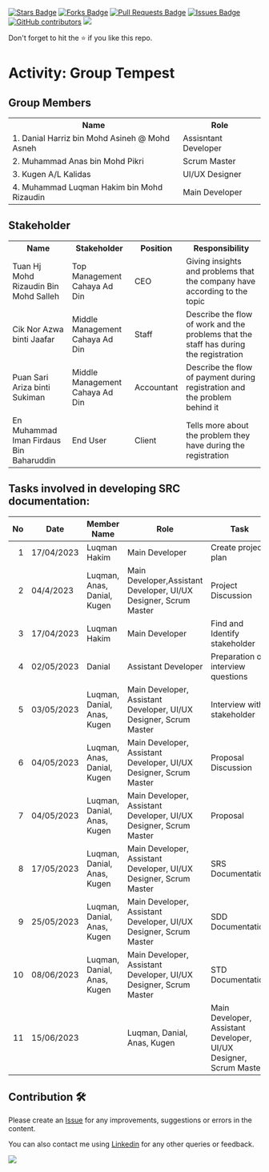 
<a href="https://github.com/drshahizan/software-engineering/stargazers"><img src="https://img.shields.io/github/stars/drshahizan/software-engineering" alt="Stars Badge"/></a>
<a href="https://github.com/drshahizan/software-engineering/network/members"><img src="https://img.shields.io/github/forks/drshahizan/software-engineering" alt="Forks Badge"/></a>
<a href="https://github.com/drshahizan/software-engineering/pulls"><img src="https://img.shields.io/github/issues-pr/drshahizan/software-engineering" alt="Pull Requests Badge"/></a>
<a href="https://github.com/drshahizan/software-engineering/issues"><img src="https://img.shields.io/github/issues/drshahizan/software-engineering" alt="Issues Badge"/></a>
<a href="https://github.com/drshahizan/software-engineering/graphs/contributors"><img alt="GitHub contributors" src="https://img.shields.io/github/contributors/drshahizan/software-engineering?color=2b9348"></a>
![](https://visitor-badge.glitch.me/badge?page_id=drshahizan/software-engineering)

Don't forget to hit the :star: if you like this repo.

# Activity: Group Tempest

## Group Members
<table>
  <tr>
    <th>Name</th>
    <th>Role</th>
  </tr>
  <tr>
    <td>1. Danial Harriz bin Mohd Asineh @ Mohd Asneh</td>
    <td>Assisntant Developer</td>
  </tr>
  <tr>
    <td>2. Muhammad Anas bin Mohd Pikri</td>
    <td>Scrum Master</td>
  </tr>
    <tr>
    <td>3. Kugen A/L Kalidas</td>
    <td>UI/UX Designer</td>
  </tr>
    <tr>
    <td>4. Muhammad Luqman Hakim bin Mohd Rizaudin</td>
    <td>Main Developer</td>
  </tr>
</table>

## Stakeholder
<table>
  <tr>
    <th>Name</th>
    <th>Stakeholder</th>
    <th>Position</th>
    <th>Responsibility</th>
  </tr>
  <tr>
    <td>Tuan Hj Mohd Rizaudin Bin Mohd Salleh</td>
    <td>Top Management Cahaya Ad Din</td>
    <td>CEO</td>
    <td>Giving insights and problems that the company have according to the topic</td>
  </tr>
    <tr>
    <td>Cik Nor Azwa binti Jaafar</td>
    <td>Middle Management Cahaya Ad Din</td>
    <td>Staff</td>
    <td>Describe the flow of work and the problems that the staff has during the registration</td>
  </tr>
  <tr>
    <td>Puan Sari Ariza binti Sukiman</td>
    <td>Middle Management Cahaya Ad Din</td>
    <td>Accountant</td>
    <td>Describe the flow of payment during registration and the problem behind it</td>
  </tr>
    <tr>
    <td>En Muhammad Iman Firdaus Bin Baharuddin</td>
    <td>End User</td>
    <td>Client</td>
    <td>Tells more about the problem they have during the registration</td>
  </tr>
</table>

## Tasks involved in developing SRC documentation:

| No | Date | Member Name | Role	| Task	| Status	| 
| -----:| ----- | ------ | ------ | ------ | ------ |
| 1 | 17/04/2023| Luqman Hakim | Main Developer | Create project plan | Complete |
| 2| 04/4/2023|Luqman, Anas, Danial, Kugen |Main Developer,Assistant Developer, UI/UX Designer, Scrum Master |Project Discussion| Complete |
| 3| 17/04/2023| Luqman Hakim|Main Developer |Find and Identify stakeholder | Complete |
| 4| 02/05/2023|Danial | Assistant Developer|Preparation of interview questions | Complete|
| 5|03/05/2023 |Luqman, Danial, Anas, Kugen |Main Developer, Assistant Developer, UI/UX Designer, Scrum Master | Interview with stakeholder|Complete |
| 6| 04/05/2023|Luqman, Anas, Danial, Kugen |Main Developer, Assistant Developer, UI/UX Designer, Scrum Master |Proposal Discussion| Complete | 
| 7|04/05/2023 |Luqman, Danial, Anas, Kugen |Main Developer, Assistant Developer, UI/UX Designer, Scrum Master | Proposal |Complete |
|8| 17/05/2023|Luqman, Danial, Anas, Kugen | Main Developer, Assistant Developer, UI/UX Designer, Scrum Master| SRS Documentation | To Do |
|9| 25/05/2023|Luqman, Danial, Anas, Kugen | Main Developer, Assistant Developer, UI/UX Designer, Scrum Master| SDD Documentation | To Do |
|10| 08/06/2023|Luqman, Danial, Anas, Kugen | Main Developer, Assistant Developer, UI/UX Designer, Scrum Master| STD Documentation | To Do |
|11| 15/06/2023||Luqman, Danial, Anas, Kugen | Main Developer, Assistant Developer, UI/UX Designer, Scrum Master| Follow-up with stakeholder | To Do |


## Contribution 🛠️
Please create an [Issue](https://github.com/drshahizan/software-engineering/issues) for any improvements, suggestions or errors in the content.

You can also contact me using [Linkedin](https://www.linkedin.com/in/drshahizan/) for any other queries or feedback.

![](https://visitor-badge.glitch.me/badge?page_id=drshahizan)

